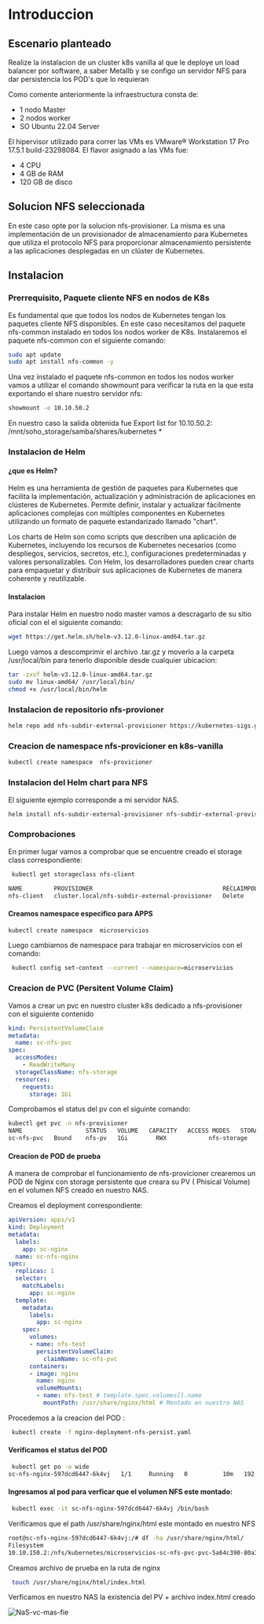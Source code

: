 # Introduccion 
## Escenario planteado
Realize la instalacion de un cluster k8s vanilla al que le deploye un load balancer por software, a saber Metallb y se configo un servidor NFS para dar persistencia los POD's que lo requieran 

  Como comente anteriormente la infraestructura consta de:

- 1 nodo Master
- 2 nodos worker
- SO Ubuntu 22.04 Server 

El hipervisor utilizado para correr las VMs es VMware® Workstation 17 Pro 17.5.1 build-23298084. El flavor asignado a las VMs fue:
  - 4 CPU
  - 4 GB de RAM
  - 120 GB de disco

## Solucion NFS seleccionada

En este caso opte por la solucion nfs-provisioner. La misma es una implementación de un provisionador de almacenamiento para Kubernetes que utiliza el protocolo NFS para proporcionar almacenamiento persistente a las aplicaciones desplegadas en un clúster de Kubernetes.

## Instalacion

### Prerrequisito, Paquete cliente NFS en nodos de K8s
Es fundamental que  que todos los nodos de Kubernetes tengan los paquetes cliente NFS disponibles.  En este caso necesitamos del paquete  nfs-common instalado en todos los nodos worker de K8s.
Instalaremos el paquete nfs-common con el siguiente comando:

```bash
sudo apt update
sudo apt install nfs-common -y
```
Una vez instalado el paquete nfs-common en todos los nodos worker vamos a utilizar el comando showmount para verificar la ruta en la que esta exportando el share  nuestro servidor nfs:

```bash
showmount -e 10.10.50.2
```
En nuestro caso la salida  obtenida  fue 
Export list for 10.10.50.2:
/mnt/soho_storage/samba/shares/kubernetes *

### Instalacion de Helm
#### ¿que es Helm?
Helm es una herramienta de gestión de paquetes para Kubernetes que facilita la implementación, actualización y administración de aplicaciones en clústeres de Kubernetes. Permite definir, instalar y actualizar fácilmente aplicaciones complejas con múltiples componentes en Kubernetes utilizando un formato de paquete estandarizado llamado "chart".

Los charts de Helm son como scripts que describen una aplicación de Kubernetes, incluyendo los recursos de Kubernetes necesarios (como despliegos, servicios, secretos, etc.), configuraciones predeterminadas y valores personalizables. Con Helm, los desarrolladores pueden crear charts para empaquetar y distribuir sus aplicaciones de Kubernetes de manera coherente y reutilizable.

#### Instalacion

Para instalar Helm en nuestro nodo master  vamos a descragarlo de su sitio oficial con el el siguiente comando:

```bash
wget https://get.helm.sh/helm-v3.12.0-linux-amd64.tar.gz
```
Luego vamos a descomprimir el archivo .tar.gz y moverlo a la carpeta /usr/local/bin para tenerlo disponible desde cualquier ubicacion:

```bash
tar -zxvf helm-v3.12.0-linux-amd64.tar.gz
sudo mv linux-amd64/ /usr/local/bin/
chmod +x /usr/local/bin/helm
```
### Instalacion de repositorio nfs-provioner
```bash
helm repo add nfs-subdir-external-provisioner https://kubernetes-sigs.github.io/nfs-subdir-external-provisioner
```
### Creacion de namespace nfs-provicioner en k8s-vanilla
```bash
kubectl create namespace  nfs-provicioner
```
### Instalacion del Helm chart para NFS

El siguiente ejemplo corresponde a mi servidor NAS.
```bash
helm install nfs-subdir-external-provisioner nfs-subdir-external-provisioner/nfs-subdir-external-provisioner --set nfs.server=10.10.150.2 --set nfs.path=/nfs/kubernetes --set storageClass.onDelete=true
```

### Comprobaciones 

En primer lugar vamos a comprobar que se encuentre creado el storage class correspondiente:
```bash
 kubectl get storageclass nfs-client
```
```bash
NAME         PROVISIONER                                     RECLAIMPOLICY   VOLUMEBINDINGMODE   ALLOWVOLUMEEXPANSION   AGE
nfs-client   cluster.local/nfs-subdir-external-provisioner   Delete          Immediate           true                   27h
```

#### Creamos namespace especifico para APPS

```bash
kubectl create namespace  microservicios
```
Luego cambiamos de namespace para trabajar en microservicios con el comando:

```bash
 kubectl config set-context --current --namespace=microservicios
```

### Creacion de PVC (Persitent Volume Claim)

Vamos a crear un pvc en nuestro cluster k8s dedicado a nfs-provisioner con el siguiente contenido

```yaml
kind: PersistentVolumeClaim
metadata:
  name: sc-nfs-pvc
spec:
  accessModes:
    - ReadWriteMany
  storageClassName: nfs-storage
  resources:
    requests:
      storage: 1Gi
```

Comprobamos el status del pv con el siguinte comando:
```bash
kubectl get pvc -n nfs-provisioner
NAME                  STATUS   VOLUME   CAPACITY   ACCESS MODES   STORAGECLASS   VOLUMEATTRIBUTESCLASS   AGE
sc-nfs-pvc   Bound    nfs-pv   1Gi        RWX            nfs-storage    <unset>                 27h
```

#### Creacion de POD de prueba

A manera de comprobar el funcionamiento de nfs-provicioner crearemos un POD de Nginx con storage persistente que creara su PV ( Phisical Volume) en el volumen NFS creado en nuestro NAS.

Creamos el deployment correspondiente:

```yaml
apiVersion: apps/v1
kind: Deployment
metadata:
  labels:
    app: sc-nginx
  name: sc-nfs-nginx
spec:
  replicas: 1
  selector:
    matchLabels:
      app: sc-nginx
  template:
    metadata:
      labels:
        app: sc-nginx
    spec:
      volumes:
      - name: nfs-test
        persistentVolumeClaim:
          claimName: sc-nfs-pvc
      containers:
      - image: nginx
        name: nginx
        volumeMounts:
        - name: nfs-test # template.spec.volumes[].name
          mountPath: /usr/share/nginx/html # Montado en nuestro NAS
```

Procedemos a la creacion del POD :
```bash
 kubectl create -f nginx-deployment-nfs-persist.yaml
```

#### Verificamos el status del POD 
```bash
 kubectl get po -o wide
sc-nfs-nginx-597dcd6447-6k4vj   1/1     Running   0          10m   192.168.37.201   worker-02   <none>      
```  
#### Ingresamos al pod para verficar que el volumen NFS este montado:
```bash
 kubectl exec -it sc-nfs-nginx-597dcd6447-6k4vj /bin/bash
```
Verificamos que el path /usr/share/nginx/html este montado en nuestro NFS
```bash
root@sc-nfs-nginx-597dcd6447-6k4vj:/# df -ha /usr/share/nginx/html/
Filesystem                                                                                      Size  Used Avail Use% Mounted on
10.10.150.2:/nfs/kubernetes/microservicios-sc-nfs-pvc-pvc-5a64c390-80a3-4247-979d-5a5b6e04f78a  2.8T  306G  2.5T  11% /usr/share/nginx/html
```

Creamos archivo de prueba en la ruta de nginx

```bash
 touch /usr/share/nginx/html/index.html
```




Verficamos en nuestro NAS la existencia del PV + archivo index.html creado

![NaS-vc-mas-fie](https://github.com/murdok2023/k8s-vanilla/assets/144631732/374b22c6-8cec-431b-b287-e2d73816c1c3)


















